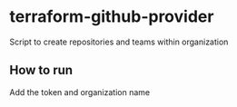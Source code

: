 # terraform-github-provider

Script to create repositories and teams within organization

## How to run

Add the token and organization name
